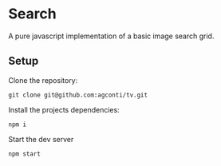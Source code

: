# Search

A pure javascript implementation of a basic image search grid.

## Setup

Clone the repository:
```
git clone git@github.com:agconti/tv.git
```

Install the projects dependencies:
```
npm i
```

Start the dev server
```
npm start
```
